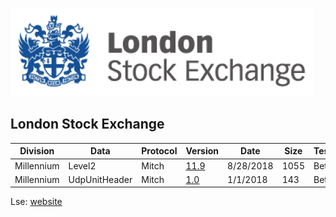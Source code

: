 [![Lse](https://github.com/Open-Markets-Initiative/Directory/blob/master/Images/Lse.png)](https://www.londonstockexchange.com)


## London Stock Exchange

| Division | Data | Protocol | Version | Date | Size | Testing | Specification |
| --- | --- | --- | --- | --- | --- | --- | --- |
| Millennium | Level2 | Mitch | [11.9][Lse.Millennium.Level2.Mitch.v11.9.Structs] | 8/28/2018 | 1055 | Beta | [url][Lse.Millennium.Level2.Mitch.v11.9.Url] - [pdf][Lse.Millennium.Level2.Mitch.v11.9.Pdf] |
| Millennium | UdpUnitHeader | Mitch | [1.0][Lse.Millennium.UdpUnitHeader.Mitch.v1.0.Structs] | 1/1/2018 | 143 | Beta | [url][Lse.Millennium.UdpUnitHeader.Mitch.v1.0.Url] - [pdf][Lse.Millennium.UdpUnitHeader.Mitch.v1.0.Pdf] |


Lse: [website](https://www.londonstockexchange.com "Go to London Stock Exchange")


[Lse.Millennium.Level2.Mitch.v11.9.Structs]: https://github.com/Open-Markets-Initiative/CSharp.Hft.Structs/blob/master/Lse/Lse.Millennium.Level2.Mitch.v11.9.cs "Lse Millennium Level2 Mitch v11.9 C# Parsers Source File"
[Lse.Millennium.Level2.Mitch.v11.9.Url]: https://www.londonstockexchange.com/resources/trade-resources "Specification url"
[Lse.Millennium.Level2.Mitch.v11.9.Pdf]: https://github.com/Open-Markets-Initiative/Directory/blob/master/Specifications/Lse/Lse.Millennium.Level2.Mitch.v11.9.pdf "London Stock Exchange 11.9 Pdf"
[Lse.Millennium.UdpUnitHeader.Mitch.v1.0.Structs]: https://github.com/Open-Markets-Initiative/CSharp.Hft.Structs/blob/master/Lse/Lse.Millennium.UdpUnitHeader.Mitch.v1.0.cs "Lse Millennium UdpUnitHeader Mitch v1.0 C# Parsers Source File"
[Lse.Millennium.UdpUnitHeader.Mitch.v1.0.Url]: https://www.londonstockexchange.com/resources/trade-resources "Specification url"
[Lse.Millennium.UdpUnitHeader.Mitch.v1.0.Pdf]: https://github.com/Open-Markets-Initiative/Directory/blob/master/Specifications/Lse/Lse.Millennium.Level2.Mitch.v11.9.pdf "London Stock Exchange 1.0 Pdf"
